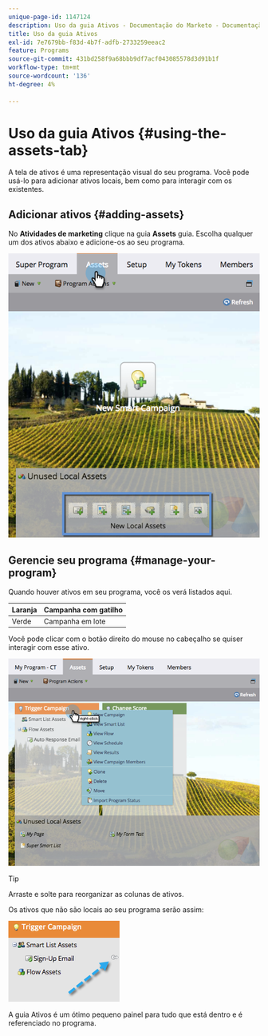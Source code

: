 ```yaml
---
unique-page-id: 1147124
description: Uso da guia Ativos - Documentação do Marketo - Documentação do produto
title: Uso da guia Ativos
exl-id: 7e7679bb-f83d-4b7f-adfb-2733259eeac2
feature: Programs
source-git-commit: 431bd258f9a68bbb9df7acf043085578d3d91b1f
workflow-type: tm+mt
source-wordcount: '136'
ht-degree: 4%

---
```


# Uso da guia Ativos {#using-the-assets-tab}

A tela de ativos é uma representação visual do seu programa. Você pode usá-lo para adicionar ativos locais, bem como para interagir com os existentes.

## Adicionar ativos {#adding-assets}

No **Atividades de marketing** clique na guia **Assets** guia. Escolha qualquer um dos ativos abaixo e adicione-os ao seu programa.

![](assets/programassets.png)

## Gerencie seu programa  {#manage-your-program}

Quando houver ativos em seu programa, você os verá listados aqui.

| Laranja | Campanha com gatilho |
|---|---|
| Verde | Campanha em lote |

Você pode clicar com o botão direito do mouse no cabeçalho se quiser interagir com esse ativo.

![](assets/assetsprefilled.png)

>[!TIP]
>
>Arraste e solte para reorganizar as colunas de ativos.

Os ativos que não são locais ao seu programa serão assim:

![](assets/image2014-9-18-16-3a30-3a33.png)

A guia Ativos é um ótimo pequeno painel para tudo que está dentro e é referenciado no programa.
